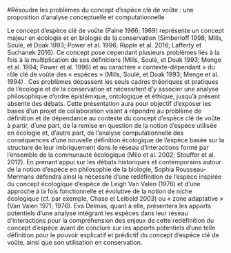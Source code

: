 #Résoudre les problèmes du concept d’espèce clé de voûte : une  proposition d’analyse conceptuelle et computationnelle

Le concept d’espèce clé de voûte (Paine 1966; 1969) représente un concept majeur
en écologie et en biologie de la conservation (Simberloff 1998; Mills, Soulé, et
Doak 1993; Power et al. 1996; Ripple et al. 2016; Lafferty et Suchanek 2016). Ce
concept pose cependant plusieurs problèmes liés à la fois à la multiplication de
ses définitions (Mills, Soulé, et Doak 1993; Menge et al. 1994; Power et al.
1996) et au caractère « contexte-dépendant » du rôle clé de voûte des « espèces »
(Mills, Soulé, et Doak 1993; Menge et al. 1994) . Ces problèmes  dépassent les
seuls cadres théoriques et pratiques de l’écologie et de la conservation et
nécessitent d’y associer une analyse philosophique d’ordre épistémique,
ontologique et éthique, jusqu’à présent absente des débats.  Cette présentation
aura pour objectif d’exposer les bases d’un projet de collaboration visant à
répondre au problème de définition et de dépendance au contexte du concept
d’espèce clé de voûte à partir, d’une   part,   de   la   remise  en   question
de   la   notion   d’espèce   utilisée   en   écologie   et,   d’autre   part,
de l’analyse computationnelle des conséquences d’une nouvelle définition
écologique de l’espèce   basée sur   la   structure   de   leur   imbriquement
dans   le   réseau   d’interactions   formé   par   l’ensemble   de   la
communauté   écologique   (Milo   et   al.   2002;   Stouffer   et   al. 2012).
En   prenant appui   sur   les   débats historiques   et contemporains   autour
de   la   notion   d’espèce   en   philosophie   de la   biologie,   Sophia
Rousseau-Mermans   défendra   ainsi   la   nécessité d’une   redéfinition   de
l’espèce   inspirée   du   concept écologique d’espèce de Leigh Van Valen (1976)
et d’une approche à la fois fonctionnelle et évolutive de la notion de niche
écologique (cf. par exemple, Chase et Leibold 2003) ou « zone adaptative » (Van
Valen 1971; 1976). Eva Delmas, quant à elle, présentera  les apports potentiels
d’une analyse intégrant les espèces dans leur réseau d’interactions pour la
compréhension des enjeux de cette redéfinition du concept d’espèce avant de
conclure   sur les apports potentiels d’une telle définition pour le pouvoir
explicatif et prédictif du concept d’espèce clé de voûte, ainsi que son
utilisation en conservation.
